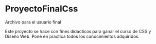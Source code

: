 # ProyectoFinalCss

Archivo para el usuario final

Este proyecto se hace con fines didacticos para ganar el curso de CSS y Diseño Web.  Pone en practica todos los conocimientos adquiridos.
